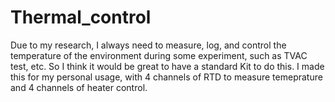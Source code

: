 # Thermal_control

Due to my research, I always need to measure, log, and control the temperature of the environment during some experiment, such as TVAC test, etc. So I think it would be great to have a standard Kit to do this.
I made this for my personal usage, with 4 channels of RTD to measure temeprature and 4 channels of heater control.
